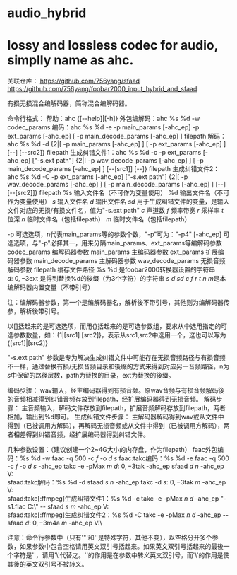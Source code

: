 # audio_hybrid

# lossy and lossless codec for audio, simplly name as ahc.

关联仓库：
https://github.com/756yang/sfaad
https://github.com/756yang/foobar2000_input_hybrid_and_sfaad

有损无损混合编解码器，简称混合编解码器。

命令行格式：
帮助：ahc {[--help]|[-h]}
外包编解码：ahc %s %d -w codec_params
编码：ahc %s %d -e -p<n> main_params [-ahc_ep] -p<n> ext_params [-ahc_ep] [ -p<n> main_decode_params [-ahc_ep] ] filepath
解码：ahc %s %d -d {2|[ -p<n> main_params [-ahc_ep] ] [ -p<n> ext_params [-ahc_ep] ] [--] [--src2]} filepath
生成纠错文件1：ahc %s %d -c -p<n> ext_params [-ahc_ep] ["-s<n>.ext path"] {2|[ -p<n> wav_decode_params [-ahc_ep] ] [ -p<n> main_decode_params [-ahc_ep] ] [--[src1]] [--]} filepath
生成纠错文件2：ahc %s %d -C -p<n> ext_params [-ahc_ep] ["-s<n>.ext path"] {2|[ -p<n> wav_decode_params [-ahc_ep] ] [ -p<n> main_decode_params [-ahc_ep] ] [--] [--[src2]]} filepath
%s 输入文件名（不可作为变量使用）
%d 输出文件名（不可作为变量使用）
$s$ 输入文件名
$d$ 输出文件名
$sd$ 用于生成纠错文件的变量，是输入文件对应的无损/有损文件名，值为"-s<n>.ext path"
$c$ 声道数
$f$ 频率带宽
$r$ 采样率
$t$ 位深
$n$ 临时文件名（包括filepath）
$m$ 临时文件名（包括filepath）

-p<n> 可选选项，n代表main_params等的参数个数，"-p<n>"可为："-p4"
[-ahc_ep] 可选选项，与"-p<n>"必择其一，用来分隔main_params、ext_params等编解码参数
codec_params 编解码器参数
main_params 主编码器参数
ext_params 扩展编码器参数
main_decode_params 主解码器参数
wav_decode_params 无损音频解码参数
filepath 缓存文件路径
%s %d 是foobar2000转换器设置的字符串
$d:~0,-3$ext 是得到替换%d的後缀（为3个字符）的字符串
$s$ $d$ $sd$ $c$ $f$ $r$ $t$ $n$ $m$是本编解码器内置变量（不带引号）

注：编解码器参数，第一个是编解码器名，解析後不带引号，其他则为编解码器传参，解析後带引号。

以[]括起来的是可选选项，而用{}括起来的是可选参数组，要求从中选用指定的可选参数数量，如：{1|[src1] [src2]}，表示从src1,src2中选用一个，这也可以写为{[src1]|[src2]}

"-s<n>.ext path" 参数是专为解决生成纠错文件中可能存在无损音频路径与有损音频不一样，通过替换有损/无损音频目录和後缀的方式来得到对应另一音频路径，n为$s$中保留的路径层数，path为替换的目录，ext为替换的後缀。

编码步骤：
wav输入，经主编码器得到有损音频。原wav音频与有损音频解码後的音频相减得到纠错音频存放到filepath，经扩展编码器得到无损音频。
解码步骤：
主音频输入，解码文件存放到filepath，扩展音频解码存放到filepath，两者相加，输出到%d即可。
生成纠错文件步骤：
主解码器解码得到wav或从文件中得到（已被调用方解码），再解码无损音频或从文件中得到（已被调用方解码），两者相差得到纠错音频，经扩展编码器得到纠错文件。

几种参数设置：（建议创建一个2~4G大小的内存盘，作为filepath）
faac外包编码：%s %d -w faac -q 500 -c $f$ -o $d$ $s$
faac:takc编码：%s %d -e faac -q 500 -c $f$ -o $d$ $s$ -ahc_ep takc -e -pMax $m$ $d:~0,-3$tak -ahc_ep sfaad $d$ $n$ -ahc_ep V:\
sfaad:takc解码：%s %d -d sfaad $s$ $n$ -ahc_ep takc -d $s:~0,-3$tak $m$ -ahc_ep V:\
sfaad:takc[:ffmpeg]生成纠错文件1：%s %d -c takc -e -pMax $n$ $d$ -ahc_ep "-s1.flac C:\\" -- sfaad $s$ $m$ -ahc_ep V:\
sfaad:takc[:ffmpeg]生成纠错文件2：%s %d -C takc -e -pMax $n$ $d$ -ahc_ep -- sfaad $d:~0,-3$m4a $m$ -ahc_ep V:\

注意：命令行参数中（只有'\"'和'\'是特殊字符，其他不变），以空格分开多个参数，如果参数中包含空格请用英文双引号括起来。如果英文双引号括起来的最後一个字符是'\'，请用'\\'代替之。'\'的作用是在参数中转义英文双引号，而'\\'的作用是使其後的英文双引号不被转义。